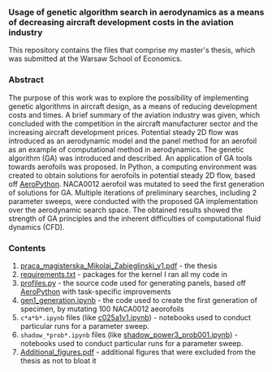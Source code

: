 ### Usage of genetic algorithm search in aerodynamics as a means of decreasing aircraft development costs in the aviation industry
This repository contains the files that comprise my master's thesis, which was submitted at the Warsaw School of Economics.

### Abstract
The purpose of this work was to explore the possibility of implementing genetic algorithms in aircraft design, as a means of reducing development costs and times. A brief summary of the aviation industry was given, which concluded with the competition in the aircraft manufacturer sector and the increasing aircraft development prices. Potential steady 2D flow was introduced as an aerodynamic model and the panel method for an aerofoil as an example of computational method in aerodynamics. The genetic algorithm (GA) was introduced and described. An application of GA tools towards aerofoils was proposed. In Python, a computing environment was created to obtain solutions for aerofoils in potential steady 2D flow, based off [AeroPython](https://github.com/barbagroup/AeroPython). NACA0012 aerofoil was mutated to seed the first generation of solutions for GA. Multiple iterations of preliminary searches, including 2 parameter sweeps, were conducted with the proposed GA implementation over the aerodynamic search space. The obtained results showed the strength of GA principles and the inherent difficulties of computational fluid dynamics (CFD).

### Contents
1. [praca_magisterska_Mikolaj_Zabieglinski_v1.pdf](https://github.com/m-zabieglinski/genetic-search-aeropython/blob/main/praca_magisterska_Mikolaj_Zabieglinski_v1.pdf) - the thesis
2. [requirements.txt](https://github.com/m-zabieglinski/genetic-search-aeropython/blob/main/requirements.txt) - packages for the kernel I ran all my code in
3. [profiles.py](https://github.com/m-zabieglinski/genetic-search-aeropython/blob/main/profiles.py) - the source code used for generating panels, based off [AeroPython](https://github.com/barbagroup/AeroPython) with task-specific improvements
4. [gen1_generation.ipynb](https://github.com/m-zabieglinski/genetic-search-aeropython/blob/main/gen1_generation.ipynb) - the code used to create the first generation of specimen, by mutating 100 NACA0012 aeorofoils
5. `c*a*b*.ipynb` files (like [c025a1v1.ipynb](https://github.com/m-zabieglinski/genetic-search-aeropython/blob/main/c025a1b1.ipynb)) - notebooks used to conduct particular runs for a parameter sweep.
6. `shadow_*prob*.ipynb` files (like [shadow_power3_prob001.ipynb](https://github.com/m-zabieglinski/genetic-search-aeropython/blob/main/shadow_power3_prob001.ipynb)) - notebooks used to conduct particular runs for a parameter sweep.
7. [Additional_figures.pdf](https://github.com/m-zabieglinski/genetic-search-aeropython/blob/main/Additional_figures.pdf) - additional figures that were excluded from the thesis as not to bloat it
